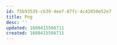 ```yaml
---
id: f5b93535-cb39-4eef-87fc-4c42850e52e7
title: Png
desc: ''
updated: 1608415566711
created: 1608415566711
---
```


